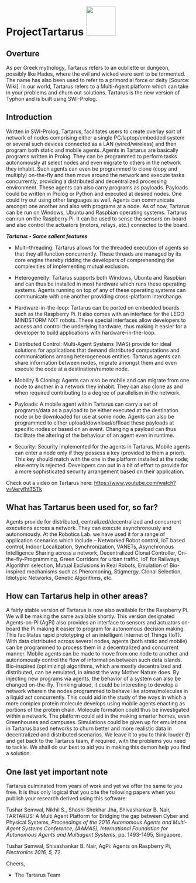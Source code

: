 # ProjectTartarus <img src="https://github.com/tushar-semwal/ProjectTartarus/blob/master/Images/Tartarus.ico" width="80" height="80" /> 
## Overture
﻿As per Greek mythology, Tartarus refers to an oubliette or dungeon, possibly like Hades, where the evil and wicked were sent to be tormented. The name has also been used to refer to a primordial force or deity [Source: Wiki]. In our world, Tartarus refers to a Multi-Agent platform which can take in your problems and churn out solutions. Tartarus is the new version of Typhon and is built using SWI-Prolog.

## Introduction
Written in SWI-Prolog, Tartarus, facilitates users to create overlay sort of network of nodes comprising either a single PC/laptop/embedded system or several such devices connected as a LAN (wired/wireless) and then program both static and mobile agents. Agents in Tartarus are basically programs written in Prolog. They can be programmed to perform tasks autonomously at select nodes and even migrate to others in the network they inhabit. Such agents can even be programmed to clone (copy and multiply) on-the-fly and then move around the network and execute tasks concurrently, providing a distributed and decentralized processing environment. These agents can also carry programs as payloads. Payloads could be written in Prolog or Python and executed at desired nodes. One could try out using other languages as well. Agents can communicate amongst one another and also with programs at a node. As of now, Tartarus can be run on Windows, Ubuntu and Raspbian operating systems.
Tartarus can run on the Raspberry Pi. It can be used to sense the sensors on-board and also control the actuators (motors, relays, etc.) connected to the board.

***Tartarus - Some salient features***

* Multi-threading: Tartarus allows for the threaded execution of agents so that they all function concurrently. These threads are managed by its core engine thereby ridding the developers of comprehending the complexities of implementing mutual exclusion.

* Heterogeneity: Tartarus supports both Windows, Ubuntu and Raspbian and can thus be installed in most hardware which runs these operating systems. Agents running on top of any of these operating systems can communicate with one another providing cross-platform interchange.

* Hardware-in-the-loop: Tartarus can be ported on embedded boards such as the Raspberry Pi. It also comes with an interface for the LEGO MINDSTORM NXT robots. These special interfaces allow developers to access and control the underlying hardware, thus making it easier for a developer to build applications with hardware-in-the-loop.

* Distributed Control: Multi-Agent Systems (MAS) provide for ideal solutions for applications that demand distributed computations and communications among heterogeneous entities. Tartarus agents can share information between nodes, migrate amongst them and even execute the code at a destination/remote node.

* Mobility & Cloning: Agents can also be mobile and can migrate from one node to another in a network they inhabit. They can also clone as and when required contributing to a degree of parallelism in the network.

* Payloads: A mobile agent within Tartarus can carry a set of programs/data as a payload to be either executed at the destination node or be downloaded for use at some node. Agents can also be programmed to either upload/download/offload these payloads at specific nodes or based on an event. Changing a payload can thus facilitate the altering of the behaviour of an agent even in runtime.

* Security: Security implemented for the agents in Tartarus. Mobile agents can enter a node only if they possess a key (provided to them a priori). This key should match with the one in the platform installed at the node; else entry is rejected. Developers can put in a bit of effort to provide for a more sophisticated security arrangement based on their application.

Check out a video on Tartarus here: https://www.youtube.com/watch?v=VeryfhtT5Tk

## What has Tartarus been used for, so far?
Agents provide for distributed, centralized/decentralized and concurrent executions across a network.
They can execute asynchronously and autonomously. At the Robotics Lab. we have used it for a range of application scenarios which include –
Networked Robot control, IoT based control, Indoor Localization, Synchronization, VANETs, Asynchronous Intelligence Sharing across a network, Decentralized Clonal Controller, On-the-fly-Programming, Green Corridors for urban traffic, IoT for Railways, Algorithm selection, Mutual Exclusions in Real Robots, Emulation of Bio-inspired mechanisms such as Pheromoning, Stigmergy, Clonal Selection, Idiotypic Networks, Genetic Algorithms, etc.

## How can Tartarus help in other areas?
A fairly stable version of Tartarus is now also available for the Raspberry Pi. We will be making the same available shortly. This version designated Agents-on-Pi (AgPi) also provides an interface to sensors and actuators on-board the Pi making it easier to program for autonomous decision making. This facilitates rapid prototyping of an intelligent Internet of Things (IoT).
With data distributed across several nodes, agents (both static and mobile) can be programmed to process them in a decentralized and concurrent manner. Mobile agents can be made to move from one node to another and autonomously control the flow of information between such data islands. Bio-inspired (optimizing) algorithms, which are mostly decentralized and distributed, can be emulated, in almost the way Mother Nature does. By injecting new programs via agents, the behavior of a system can also be changed on-the-fly.
Thinking aloud, it could be interesting to develop a network wherein the nodes programmed to behave like atoms/molecules in a liquid act concurrently. This could aid in the study of the ways in which a more complex protein molecule develops using mobile agents enacting as portions of the protein chain. Molecule formation could thus be investigated within a network.
The platform could aid in the making smarter homes, even Greenhouses and campuses.
Simulations could be given up for emulations in Tartarus based networks to churn better and more realistic data in decentralized and distributed scenarios.
We leave it to you to think louder (!) and get back to the Tartarus team, if required, with the problems you need to tackle. We shall do our best to aid you in making this demon help you find a solution.

## One last yet important note
Tartarus culminated from years of work and yet we offer the same to you free. It is thus only logical that you cite the following papers when you publish your research derived using this software:

Tushar Semwal, Nikhil S., Shashi Shekhar Jha, Shivashankar B. Nair, TARTARUS: A Multi Agent Platform for Bridging the gap between Cyber and Physical Systems, *Proceedings of the 2016 Autonomous Agents and Multi-Agent Systems Conference, (AAMAS), International Foundation for Autonomous Agents and Multiagent Systems*, pp. 1493-1495, Singapore.

Tushar Semwal, Shivashankar B. Nair, AgPi: Agents on Raspberry Pi, *Electronics 2016, 5, 72*.

Cheers,

- The Tartarus Team
